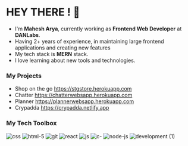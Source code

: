 # HEY THERE ! :clap:
* I'm __Mahesh Arya__, currently working as __Frontend Web Developer__ at __DANLabs__.
* Having 2+ years of experience, in maintaining large frontend applications and creating new features
* My tech stack is __MERN__ stack.
* I love learning about new tools and technologies.

### My Projects

* Shop on the go https://stgstore.herokuapp.com
* Chatter https://chatterwebsapp.herokuapp.com
* Planner https://plannerwebsapp.herokuapp.com
* Crypadda https://crypadda.netlify.app

### My Tech Toolbox

![css](https://user-images.githubusercontent.com/62064103/190607887-25cf26b7-37ea-430d-9e7c-fa00fff0d555.png)
![html-5](https://user-images.githubusercontent.com/62064103/190607897-060d39a3-7f45-4c88-930c-a3eab5f09a8a.png)
![git](https://user-images.githubusercontent.com/62064103/190607899-a52b9540-de75-4145-83db-46f976902a8e.png)
![react](https://user-images.githubusercontent.com/62064103/190607901-4d210a8f-4bd9-4c70-9f00-b000d3384826.png)
![js](https://user-images.githubusercontent.com/62064103/190607903-da6f17ef-a47f-4c95-9874-b2d721994dd6.png)
![c-](https://user-images.githubusercontent.com/62064103/190607904-31bc0e7e-9b97-49ef-90bb-65185a3a6e5b.png)
![node-js](https://user-images.githubusercontent.com/62064103/190609555-e6f9010a-d04d-42f1-a1b1-c2275d8ccb9e.png)
![development (1)](https://user-images.githubusercontent.com/62064103/190608420-c0384292-c7fd-43dc-871f-372d789f6710.png)
